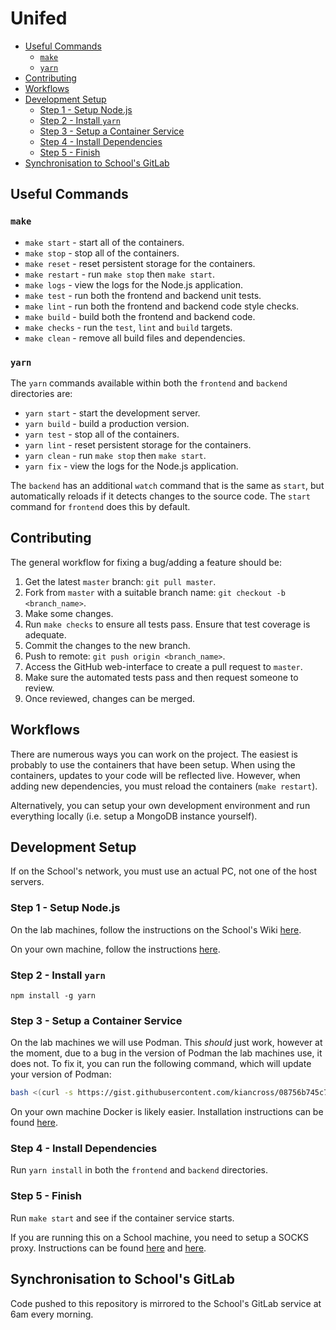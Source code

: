 # Unifed
  * [Useful Commands](#useful-commands)
    * [`make`](#make)
    * [`yarn`](#yarn)
  * [Contributing](#contributing)
  * [Workflows](#workflows)
  * [Development Setup](#development-setup)
    * [Step 1 - Setup Node.js](#step-1---setup-nodejs)
    * [Step 2 - Install `yarn`](#step-2---install-yarn)
    * [Step 3 - Setup a Container Service](#step-3---setup-a-container-service)
    * [Step 4 - Install Dependencies](#step-4---install-dependencies)
    * [Step 5 - Finish](#step-5---finish)
  * [Synchronisation to School's GitLab](#synchronisation-to-schools-gitlab)



## Useful Commands
### `make`
  * `make start` - start all of the containers.
  * `make stop` - stop all of the containers.
  * `make reset` - reset persistent storage for the containers.
  * `make restart` - run `make stop` then `make start`.
  * `make logs` - view the logs for the Node.js application.
  * `make test` - run both the frontend and backend unit tests.
  * `make lint` - run both the frontend and backend code style checks.
  * `make build` - build both the frontend and backend code.
  * `make checks` - run the `test`, `lint` and `build` targets.
  * `make clean` - remove all build files and dependencies.

### `yarn`
The `yarn` commands available within both the `frontend` and `backend`
directories are:
  * `yarn start` - start the development server.
  * `yarn build` - build a production version.
  * `yarn test` - stop all of the containers.
  * `yarn lint` - reset persistent storage for the containers.
  * `yarn clean` - run `make stop` then `make start`.
  * `yarn fix` - view the logs for the Node.js application.
  
The `backend` has an additional `watch` command that is the same
as `start`, but automatically reloads if it detects changes to
the source code. The `start` command for `frontend` does this
by default.
  

## Contributing
The general workflow for fixing a bug/adding a feature should be:
  1) Get the latest `master` branch: `git pull master`.
  2) Fork from `master` with a suitable branch name: `git checkout -b <branch_name>`.
  3) Make some changes.
  4) Run `make checks` to ensure all tests pass. Ensure that test coverage is adequate.
  5) Commit the changes to the new branch.
  6) Push to remote: `git push origin <branch_name>`.
  7) Access the GitHub web-interface to create a pull request to `master`.
  8) Make sure the automated tests pass and then request someone to review.
  9) Once reviewed, changes can be merged.


## Workflows
There are numerous ways you can work on the project. The easiest is probably
to use the containers that have been setup. When using the containers,
updates to your code will be reflected live. However, when adding new
dependencies, you must reload the containers (`make restart`).

Alternatively, you can setup your own development environment and run
everything locally (i.e. setup a MongoDB instance yourself).



## Development Setup
If on the School's network, you must use an actual PC, not one of the 
host servers.

### Step 1 - Setup Node.js

On the lab machines, follow the instructions on the School's Wiki [here][school_node_setup].

On your own machine, follow the instructions [here][official_node_setup].

### Step 2 - Install `yarn`

`npm install -g yarn`

### Step 3 - Setup a Container Service

On the lab machines we will use Podman. This *should* just work, however at the moment,
due to a bug in the version of Podman the lab machines use, it does not. To fix it, you
can run the following command, which will update your version of Podman:
```bash
bash <(curl -s https://gist.githubusercontent.com/kiancross/08756b745c79368373130c4430cfdd99/raw/a7c2ebb366c2942fda68a15af75b532013a7dc48/update-podman.sh)
```

On your own machine Docker is likely easier. Installation instructions can be
found [here][docker_installation].

### Step 4 - Install Dependencies

Run `yarn install` in both the `frontend` and `backend` directories.

### Step 5 - Finish

Run `make start` and see if the container service starts.

If you are running this on a School machine, you need to setup a SOCKS proxy.
Instructions can be found [here][school_socks] and [here][digital_ocean_socks].



## Synchronisation to School's GitLab

Code pushed to this repository is mirrored to the School's GitLab service at 6am
every morning.



[school_node_setup]: https://systems.wiki.cs.st-andrews.ac.uk/index.php/Using_Node.js_on_the_host_servers#From_the_64-bit_Linux_binary_distribution
[official_node_setup]: https://nodejs.org/en/download/
[docker_installation]: https://docs.docker.com/get-docker/
[school_socks]: https://systems.wiki.cs.st-andrews.ac.uk/index.php/Working_remotely#SOCKS_proxy
[digital_ocean_socks]: https://www.digitalocean.com/community/tutorials/how-to-route-web-traffic-securely-without-a-vpn-using-a-socks-tunnel
